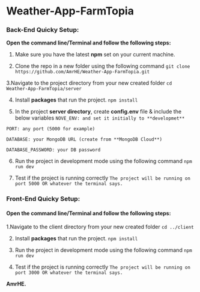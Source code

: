 # Weather-App-FarmTopia


### Back-End Quicky Setup:
**Open the command line/Terminal and follow the following steps:**
1. Make sure you have the latest **npm** set on your current machine.

2. Clone the repo in a new folder using the following command
`git clone https://github.com/AmrHE/Weather-App-FarmTopia.git`

3.Navigate to the project directory from your new created folder
`cd Weather-App-FarmTopia/server`
 
 
4. Install **packages** that run the project.
`npm install`

5. In the project **server directory**, create **config.env** file & include the below variables
`NOVE_ENV: and set it initially to **developmet**`
 
`PORT: any port (5000 for example)`
 
`DATABASE: your MongoDB URL (create from **MongoDB Cloud**)`
 
`DATABASE_PASSWORD: your DB password`
 
 
6. Run the project in development mode using the following command
`npm run dev`

7. Test if the project is running correctly
`The project will be running on port 5000 OR whatever the terminal says.`



### Front-End Quicky Setup:
#### Open the command line/Terminal and follow the following steps:

1.Navigate to the client directory from your new created folder
`cd ../client`

2. Install **packages** that run the project.
`npm install`
 
3. Run the project in development mode using the following command
`npm run dev`
 
 
4. Test if the project is running correctly
`The project will be running on port 3000 OR whatever the terminal says.`


**AmrHE.**
